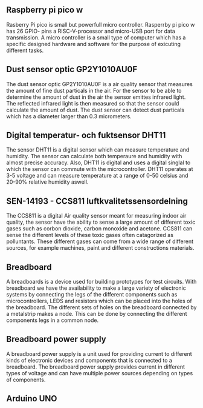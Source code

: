 ## Raspberry pi pico w
Rasberry Pi pico is small but powerfull micro controller. Rasperrby pi pico w has 26 GPIO- pins a RISC-V-processor and micro-USB port for data transmission. A micro controller is a small type of computer which has a specific designed hardware and software for the purpose of exicuting different tasks. 



## Dust sensor optic GP2Y1010AU0F 
The dust sensor optic GP2Y1010AU0F is a air quality sensor that measures the amount of fine dust particals in the air. For the sensor to be able to determine the amount of dust in the air the sensor emittes infrared light. The reflected infrared light is then measured so that the sensor could calculate the amount of dust. The dust sensor can detect dust particals which has a diameter larger than 0.3 micrometers. 


## Digital temperatur- och fuktsensor DHT11 
 The sensor DHT11 is a digital sensor which can measure temperature and humidity. The sensor can calculate both temperaure and humidity with almost precise accuracy. Also, DHT11 is digital and uses a digital singlal to which the sensor can commute with the microcontroller. DHT11 operates at 3-5 voltage and can measure temperature at a range of 0-50 celsius and 20-90% relative humidity aswell. 

## SEN-14193 - CCS811 luftkvalitetssensordelning
The CCS811 is a digital Air quality sensor meant for measuring indoor air quality, the sensor have the ability to sense a large amount of different toxic gases such as corbon dioxide, carbon monoxide and acetone. CCS811 can sense the different levels of these toxic gases often catagorized as polluntants. These different gases can come from a wide range of different sources, for example machines, paint and different constructions materials. 

## Breadboard
A breadboards is a device used for building prototypes for test circuits. With breadboard we have the availability to make a large variety of electronic systems by connecting the legs of the different components such as microcontrollers, LEDS and resistors which can be placed into the holes of the breadboard. The different sets of holes on the breadboard connected by a metalstrip makes a node. This can be done by connecting the different components legs in a common node. 


## Breadboard power supply
A breadboard power supply is a unit used for providing current to different kinds of electronic devices and components that is connected to a breadboard. The breadboard power supply provides current in different types of voltage and can have multiple power sources depending on types of components. 


## Arduino UNO
